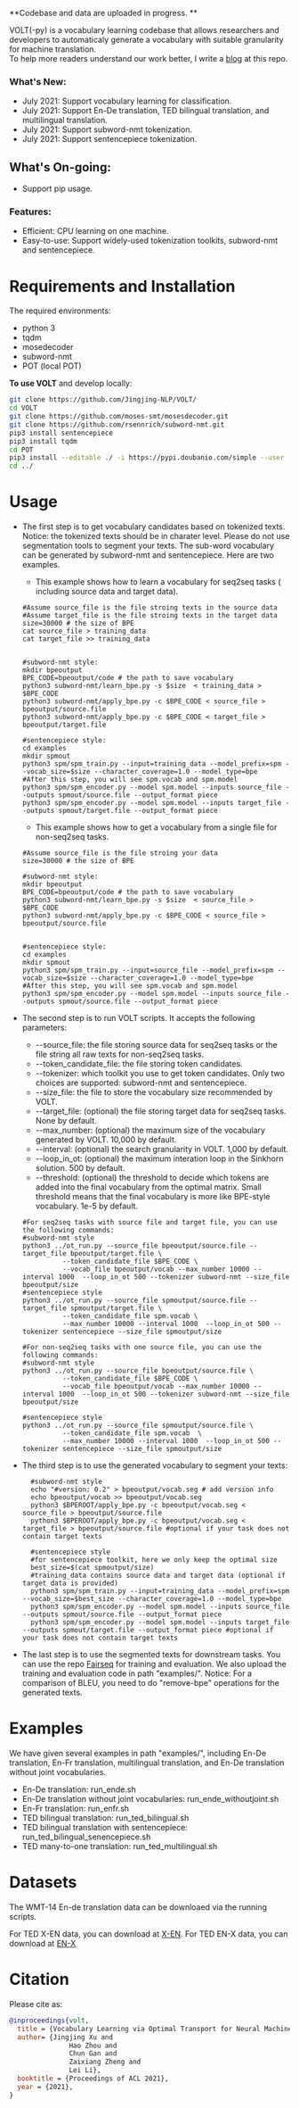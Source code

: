 **Codebase and data are uploaded in progress. **


VOLT(-py) is a vocabulary learning codebase that allows researchers and developers to automaticaly generate a vocabulary with suitable granularity for machine translation.  
To help more readers understand our work better, I write a [blog](https://jingjing-nlp.github.io/volt-blog/) at this repo. 


### What's New:
* July 2021: Support vocabulary learning for classification. 
* July 2021: Support En-De translation, TED bilingual translation, and multilingual translation.  
* July 2021: Support subword-nmt tokenization. 
* July 2021: Support sentencepiece tokenization.

## What's On-going:
* Support pip usage.


### Features:

* Efficient: CPU learning on one machine.
* Easy-to-use: Support widely-used tokenization toolkits, subword-nmt and sentencepiece.   
  
# Requirements and Installation

The required environments:
* python 3
* tqdm
* mosedecoder
* subword-nmt
* POT (local POT)


**To use VOLT** and develop locally:

``` bash
git clone https://github.com/Jingjing-NLP/VOLT/
cd VOLT
git clone https://github.com/moses-smt/mosesdecoder.git
git clone https://github.com/rsennrich/subword-nmt.git
pip3 install sentencepiece
pip3 install tqdm 
cd POT
pip3 install --editable ./ -i https://pypi.doubanio.com/simple --user
cd ../
```

# Usage

* The first step is to get vocabulary candidates based on tokenized texts. Notice: the tokenized texts should be in charater level. Please do not use segmentation tools to segment your texts. The sub-word vocabulary can be generated by subword-nmt and sentencepiece. Here are two examples.
  * This example shows how to learn a vocabulary for seq2seq tasks ( including source data and target data). 
  ```
  #Assume source_file is the file stroing texts in the source data
  #Assume target_file is the file stroing texts in the target data
  size=30000 # the size of BPE
  cat source_file > training_data
  cat target_file >> training_data 

 
  #subword-nmt style:
  mkdir bpeoutput
  BPE_CODE=bpeoutput/code # the path to save vocabulary
  python3 subword-nmt/learn_bpe.py -s $size  < training_data > $BPE_CODE
  python3 subword-nmt/apply_bpe.py -c $BPE_CODE < source_file > bpeoutput/source.file
  python3 subword-nmt/apply_bpe.py -c $BPE_CODE < target_file > bpeoutput/target.file 

  #sentencepiece style:
  cd examples
  mkdir spmout
  python3 spm/spm_train.py --input=training_data --model_prefix=spm --vocab_size=$size --character_coverage=1.0 --model_type=bpe
  #After this step, you will see spm.vocab and spm.model
  python3 spm/spm_encoder.py --model spm.model --inputs source_file --outputs spmout/source.file --output_format piece
  python3 spm/spm_encoder.py --model spm.model --inputs target_file --outputs spmout/target.file --output_format piece
  ```
  * This example shows how to get a vocabulary from a single file for non-seq2seq tasks.
   ```
  #Assume source_file is the file stroing your data
  size=30000 # the size of BPE

  #subword-nmt style:
  mkdir bpeoutput
  BPE_CODE=bpeoutput/code # the path to save vocabulary
  python3 subword-nmt/learn_bpe.py -s $size  < source_file > $BPE_CODE
  python3 subword-nmt/apply_bpe.py -c $BPE_CODE < source_file > bpeoutput/source.file
  

  #sentencepiece style:
  cd examples
  mkdir spmout
  python3 spm/spm_train.py --input=source_file --model_prefix=spm --vocab_size=$size --character_coverage=1.0 --model_type=bpe
  #After this step, you will see spm.vocab and spm.model
  python3 spm/spm_encoder.py --model spm.model --inputs source_file --outputs spmout/source.file --output_format piece
  ```
  

* The second step is to run VOLT scripts. It accepts the following parameters:
  * --source_file: the file storing source data for seq2seq tasks or the file string all raw texts for non-seq2seq tasks.
  * --token_candidate_file: the file storing token candidates.
  * --tokenizer: which toolkit you use to get token candidates.  Only two choices are supported: subword-nmt and sentencepiece. 
  * --size_file: the file to store the vocabulary size recommended by VOLT.
  * --target_file: (optional) the file storing target data for seq2seq tasks. None by default.
  * --max_number: (optional) the maximum size of the vocabulary generated by VOLT. 10,000 by default. 
  * --interval: (optional) the search granularity in VOLT. 1,000 by default. 
  * --loop_in_ot: (optional) the maximum interation loop in the Sinkhorn solution. 500 by default.
  * --threshold: (optional) the threshold to decide which tokens are added into the final vocabulary from the optimal matrix. Small threshold means that the final vocabulary is more like BPE-style vocabulary. 1e-5 by default.
  ```
  #For seq2seq tasks with source file and target file, you can use the following commands:
  #subword-nmt style
  python3 ../ot_run.py --source_file bpeoutput/source.file --target_file bpeoutput/target.file \
            --token_candidate_file $BPE_CODE \
            --vocab_file bpeoutput/vocab --max_number 10000 --interval 1000  --loop_in_ot 500 --tokenizer subword-nmt --size_file bpeoutput/size 
  #sentencepiece style
  python3 ../ot_run.py --source_file spmoutput/source.file --target_file spmoutput/target.file \
            --token_candidate_file spm.vocab \
            --max_number 10000 --interval 1000  --loop_in_ot 500 --tokenizer sentencepiece --size_file spmoutput/size 

  #For non-seq2seq tasks with one source file, you can use the following commands:
  #subword-nmt style
  python3 ../ot_run.py --source_file bpeoutput/source.file \
            --token_candidate_file $BPE_CODE \
            --vocab_file bpeoutput/vocab --max_number 10000 --interval 1000  --loop_in_ot 500 --tokenizer subword-nmt --size_file bpeoutput/size 
    
  #sentencepiece style
  python3 ../ot_run.py --source_file spmoutput/source.file \
            --token_candidate_file spm.vocab  \
            --max_number 10000 --interval 1000  --loop_in_ot 500 --tokenizer sentencepiece --size_file spmoutput/size 

  ```
* The third step is to use the generated vocabulary to segment your texts:
  
  ```
    #subword-nmt style
    echo "#version: 0.2" > bpeoutput/vocab.seg # add version info
    echo bpeoutput/vocab >> bpeoutput/vocab.seg
    python3 $BPEROOT/apply_bpe.py -c bpeoutput/vocab.seg < source_file > bpeoutput/source.file
    python3 $BPEROOT/apply_bpe.py -c bpeoutput/vocab.seg < target_file > bpeoutput/source.file #optional if your task does not contain target texts

    #sentencepiece style
    #for sentencepiece toolkit, here we only keep the optimal size
    best_size=$(cat spmoutput/size)
    #training_data contains source data and target data (optional if target data is provided)
    python3 spm/spm_train.py --input=training_data --model_prefix=spm --vocab_size=$best_size --character_coverage=1.0 --model_type=bpe
    python3 spm/spm_encoder.py --model spm.model --inputs source_file --outputs spmout/source.file --output_format piece
    python3 spm/spm_encoder.py --model spm.model --inputs target_file --outputs spmout/target.file --output_format piece #optional if your task does not contain target texts
  ```

* The last step is to use the segmented texts for downstream tasks. You can use the repo [Fairseq](https://github.com/pytorch/fairseq) for training and evaluation. We also upload the training and evaluation code in path "examples/". Notice: For a comparison of BLEU, you need to do "remove-bpe" operations for the generated texts. 

# Examples

We have given several examples in path "examples/", including En-De translation, En-Fr translation, multilingual translation, and En-De translation without joint vocabularies. 
* En-De translation: run_ende.sh
* En-De translation without joint vocabularies: run_ende_withoutjoint.sh
* En-Fr translation:  run_enfr.sh 
* TED bilingual translation:   run_ted_bilingual.sh
* TED bilingual translation with sentencepiece: run_ted_bilingual_senencepiece.sh
* TED many-to-one translation: run_ted_multilingual.sh

# Datasets

The WMT-14 En-de translation data can be downloaed via the running scripts.

For TED X-EN data, you can download at [X-EN](https://drive.google.com/drive/folders/1FNH7cXFYWWnUdH2LyUFFRYmaWYJJveKy?usp=sharing).
For TED EN-X data, you can download at [EN-X](https://drive.google.com/drive/u/1/folders/1du13KQG6JM9u1JLhnS47Pu4BQtfP2AK3)

# Citation

Please cite as:

``` bibtex
@inproceedings{volt,
  title = {Vocabulary Learning via Optimal Transport for Neural Machine Translation},
  author= {Jingjing Xu and
               Hao Zhou and
               Chun Gan and
               Zaixiang Zheng and
               Lei Li},
  booktitle = {Proceedings of ACL 2021},
  year = {2021},
}
```

